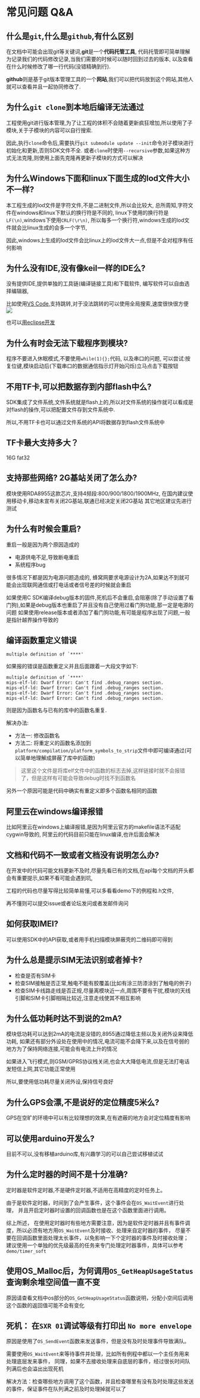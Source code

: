 常见问题 Q&A
=====

## 什么是`git`,什么是`github`,有什么区别

在文档中可能会出现git等关键词,**git**是一个**代码托管工具**,
代码托管即可简单理解为记录我们的代码修改记录,当我们需要的时候可以随时回到过去的版本,
以及查看在什么时候修改了哪一行代码(没错精确到行).

**github**则是基于git版本管理工具的一个**网站**,我们可以把代码放到这个网站,其他人就可以查看并且一起协同修改了.


## 为什么`git clone`到本地后编译无法通过

工程使用git进行版本管理,为了让工程的体积不会随着更新疯狂增加,所以使用了子模块,关于子模块的内容可以自行搜索.

因此,执行`clone`命令后,需要执行`git submodule update --init`命令对子模块进行初始化和更新,否则SDK文件不全.
或者`clone`时使用`--recursive`参数,如果这种方式无法克隆,则使用上面先克隆再更新子模块的方式可以解决


## 为什么Windows下面和linux下面生成的lod文件大小不一样?

本工程生成的lod文件是字符文件,不是二进制文件,所以会比较大,
总所周知,字符文件在windows和linux下默认的换行符是不同的,
linux下使用的换行符是`LF(\n)`,windows下使用`CRLF(\r\n)`,
所以每多一个换行符,windows生成的lod文件就会比linux生成的会多一个字节,

因此,windows上生成的lod文件会比linux上的lod文件大一点,但是不会对程序有任何影响


## 为什么没有IDE,没有像keil一样的IDE么?

没有提供IDE,提供单独的工具链(编译链接工具)和下载软件,
编写软件可以自由选择编辑器,

比如使用[VS Code](https://code.visualstudio.com/),支持跳转,对于没法跳转的可以使用全局搜索,速度很快很方便
![](../assets/vscode.png)

也可以[用eclipse开发](https://github.com/Ai-Thinker-Open/GPRS_C_SDK/issues/202)

## 为什么有时会无法下载程序到模块?

程序不要进入休眠模式,不要使用`while(1){};`代码,
以及串口的问题,
可以尝试:按复位键,模块启动后(下载串口的数据通信指示灯开始闪烁)立马点击下载按钮

## 不用TF卡,可以把数据存到内部flash中么?

SDK集成了文件系统,文件系统就是flash上的,所以对文件系统的操作就可以看成是对flash的操作,可以把配置文件存到文件系统中.

所以,不用TF卡也可以通过文件系统的API将数据存到flash文件系统中

## TF卡最大支持多大？

16G fat32


## 支持那些网络? 2G基站关闭了怎么办?

模块使用RDA8955这款芯片,支持4频段:800/900/1800/1900MHz,
在国内建议使用移动卡,移动未宣布关闭2G基站,联通已经决定关闭2G基站
其它地区建议先进行测试


## 为什么有时候会重启?

重启一般是因为两个原因造成的
* 电源供电不足,导致断电重启
* 系统程序bug

很多情况下都是因为电源问题造成的, 蜂窝网要求电源设计为2A,如果达不到就可能会出现联网通信或打电话或者信号差的时候就会重启

如果使用C SDK编译debug版本的固件,死机后不会重启,会阻塞(除了手动设置了看门狗),如果是debug版本也重启了并且没有自己使用过看门狗功能,那一定是电源的问题
如果使用release版本或者添加了看门狗功能,有可能是程序出现了问题,一般是指针越界操作导致的


## 编译函数重定义错误

```
multiple definition of `****'
```

如果报的错误是函数重定义并且后面跟着一大段文字如下:

```
multiple definition of `****'
mips-elf-ld: Dwarf Error: Can't find .debug_ranges section.
mips-elf-ld: Dwarf Error: Can't find .debug_ranges section.
mips-elf-ld: Dwarf Error: Can't find .debug_ranges section.
mips-elf-ld: Dwarf Error: Can't find .debug_ranges section.
```

则是因为函数名与已有的库中的函数名重复.

解决办法: 
* 方法一: 修改函数名
* 方法二: 将重定义的函数名添加到`platform/compilation/platform_symbols_to_strip`文件中即可编译通过(可以简单地理解成屏蔽了库中的函数)
> 这里这个文件是将库elf文件中的函数的标志去掉,这样链接时就不会报错了，但是这样有可能会导致debug时找不到函数名

另外一个原因可能是代码中确实有重定义即多个函数名相同的函数


## 阿里云在windows编译报错

比如阿里云在windows上编译报错,是因为阿里云官方的makefile语法不适配cygwin导致的,
阿里云的代码目前只能在linux编译,也许后面会解决



## 文档和代码不一致或者文档没有说明怎么办?

在开发中的代码可能文档更新不及时,尽量先看已有的文档,在api每个文档的开头都会有重要提示,如果不看可能会遇到坑,

工程的代码也尽量写得比较简单易懂,可以多看看demo下的例程和.h文件,

再不懂则可以提交issue或者论坛发问或者发邮件询问

## 如何获取IMEI?

可以使用SDK中的API获取,或者用手机扫描模块屏蔽壳的二维码即可得到


## 为什么总是提示SIM无法识别或者掉卡?

* 检查是否有SIM卡
* 检查SIM接触是否正常,触电不能有胶覆盖(比如有涂三防漆涂到了触电的例子)
* 检查SIM卡线路走线是否正规,尽量离模块近一点,周围不要有干扰,模块的天线引脚和SIM卡引脚相隔比较近,注意走线使其不相互影响

## 为什么低功耗时达不到说的2mA?

模块低功耗可以达到2mA的电流是没错的,8955通过降低主频以及关闭外设来降低功耗,
如果还有部分外设处在使用中的情况,电流可能不会降下来,以及在信号弱的地方为了保持网络连接,可能会有电流上升的情况

如果进入飞行模式,则GSM/GPRS协议栈关闭,也会大大降低电流,但是无法打电话发短信上网,其它功能正常使用

所以,要使用低功耗尽量关闭外设,保持信号良好




## 为什么GPS会漂,不是说好的定位精度5米么?

GPS在空旷的环境中可以有比较理想的效果,在有遮蔽的地方会对定位精度有影响


## 可以使用arduino开发么?

目前不可以,没有移植arduino库,有兴趣学习的可以自己尝试移植试试


## 为什么定时器的时间不是十分准确?

定时器是软件定时器,不是硬件定时器,不适用在高精度的定时任务上。

由于是软件定时器，时间到了会产生事件，这个事件会在`OS_WaitEvent`进行处理，
并且开启定时器时设置的回调函数也是在这个函数里面进行调用。

综上所述，
在使用定时器时有些地方需要注意，因为是软件定时器并且有事件调度，所以必须有地方用`OS_WaitEvent`及时接收、处理来自定时器的事件，
尽量不要在回调函数里面处理太长事件，以免影响一下个定时器的事件及时接收处理；
建议使用一个单独的优先级最高的任务来专门处理定时器事件，具体可以参考`demo/timer_soft`



## 使用OS_Malloc后，为何调用`OS_GetHeapUsageStatus`查询剩余堆空间值一直不变

原因请查看文档中os部分的`OS_GetHeapUsageStatus`函数说明，分配小空间后调用这个函数的返回值可能不会有变化


##  死机： 在`SXR 01`调试等级有打印出 `No more envelope`

原因是使用了`OS_SendEvent`函数来发送事件，但是没有及时处理事件导致满队。

需要使用`OS_WaitEvent`来等待事件并处理，比如所有例程中都以一个主任务用来处理底层发来事件，
同理，如果不去接收处理来自底层的事件，经过很长时间队列满后也会溢出出现死机

解决方法：检查哪些地方调用了这个函数，并且检查哪里有没有及时处理这些发送的事件，保证事件在队列满之前及时处理掉就可以了